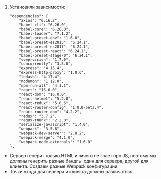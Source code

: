 1. Установили зависимости:

    ```
    "dependencies": {
        "axios": "0.16.2",
        "babel-cli": "6.26.0",
        "babel-core": "6.26.0",
        "babel-loader": "7.1.2",
        "babel-preset-env": "1.6.0",
        "babel-preset-es2015": "6.24.1",
        "babel-preset-es2017": "6.24.1",
        "babel-preset-react": "6.24.1",
        "babel-preset-stage-0": "6.24.1",
        "compression": "1.7.0",
        "concurrently": "3.5.0",
        "express": "4.15.4",
        "express-http-proxy": "1.0.6",
        "lodash": "4.17.4",
        "nodemon": "1.12.0",
        "npm-run-all": "4.1.1",
        "react": "16.0.0",
        "react-dom": "16.0.0",
        "react-helmet": "5.2.0",
        "react-redux": "5.0.6",
        "react-router-config": "1.0.0-beta.4",
        "react-router-dom": "4.2.2",
        "redux": "3.7.2",
        "redux-thunk": "2.2.0",
        "serialize-javascript": "1.4.0",
        "webpack": "3.5.6",
        "webpack-dev-server": "2.8.2",
        "webpack-merge": "4.1.0",
        "webpack-node-externals": "1.6.0"
    },
    ```

- Сервер генерит только HTML и ничего не знает про JS, поэтому мы должны генерить разные бандлы: один для сервера, другой для клиента. Создаем разные Webpack конфигурации.
- Точки входа для сервера и клиента должны различаться.
